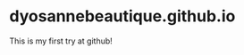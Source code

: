 # dyosannebeautique.github.io

This is my first try at github!
<!DOCTYPE html>
<html>
    <head><meta property="fb:pages" content="706433213140809" />
        <!-- head definitions go here -->
    </head>
    <body>
        <!-- the content goes here -->
    </body>
</html>


